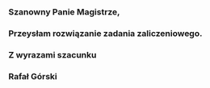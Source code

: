 ### Szanowny Panie Magistrze, 
###
### Przeysłam  rozwiązanie zadania zaliczeniowego. 
###
### Z wyrazami szacunku
### Rafał Górski

